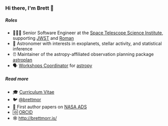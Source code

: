 ### Hi there, I'm Brett 👋

##### Roles
* 👨🏻‍💻 Senior Software Engineer at the [Space Telescope Science Institute](https://www.stsci.edu/), supporting [JWST](https://webb.nasa.gov/) and [Roman](https://roman.gsfc.nasa.gov)
* 🔭 Astronomer with interests in exoplanets, stellar activity, and statistical inference
* ⏰ Maintainer of the astropy-affiliated observation planning package [astroplan](https://github.com/astropy/astroplan)
* 🗣 [Workshops Coordinator](https://www.astropy.org/team.html) for [astropy](https://github.com/astropy/astropy) 

##### Read more
* 🎓 [Curriculum Vitae](https://bmorris3.github.io/about/BrettMorrisCV.pdf)
* 🐦 [@brettmor](https://twitter.com/brettmor)
* 📝 First author papers on [NASA ADS](https://ui.adsabs.harvard.edu/public-libraries/0XXwPoW5Q362I-Dczvzwrg)
* 🆔 [ORCID](https://orcid.org/0000-0003-2528-3409)
* 🕸 http://brettmorr.is/
